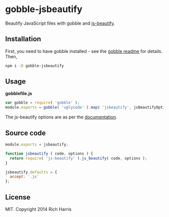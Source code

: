# gobble-jsbeautify

Beautify JavaScript files with gobble and [js-beautify](https://github.com/beautify-web/js-beautify).

## Installation

First, you need to have gobble installed - see the [gobble readme](https://github.com/gobblejs/gobble) for details. Then,

```bash
npm i -D gobble-jsbeautify
```

## Usage

**gobblefile.js**

```js
var gobble = require( 'gobble' );
module.exports = gobble( 'uglycode' ).map( 'jsbeautify', jsBeautifyOptions );
```

The js-beautify options are as per the [documentation](https://github.com/beautify-web/js-beautify#options).

## Source code

```js
module.exports = jsbeautify;

function jsbeautify ( code, options ) {
  return require( 'js-beautify' ).js_beautify( code, options );
}

jsbeautify.defaults = {
  accept: '.js'
};
```


## License

MIT. Copyright 2014 Rich Harris
